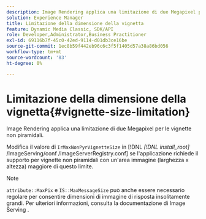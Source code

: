 ```yaml
---
description: Image Rendering applica una limitazione di due Megapixel per le vignette non piramidali.
solution: Experience Manager
title: Limitazione della dimensione della vignetta
feature: Dynamic Media Classic, SDK/API
role: Developer,Administrator,Business Practitioner
exl-id: 69116b7f-45c0-42ed-9114-d01db3ce16be
source-git-commit: 1ec8b59f442eb96c6c3f5f1405d57a38a86bd056
workflow-type: tm+mt
source-wordcount: '83'
ht-degree: 0%

---
```


# Limitazione della dimensione della vignetta{#vignette-size-limitation}

Image Rendering applica una limitazione di due Megapixel per le vignette non piramidali.

Modifica il valore di `IrMaxNonPyrVignetteSize` in [!DNL *[!DNL install_root]* /ImageServing/conf /ImageServerRegistry.conf] se l&#39;applicazione richiede il supporto per vignette non piramidali con un&#39;area immagine (larghezza x altezza) maggiore di questo limite.

>[!NOTE]
>
>`attribute::MaxPix` e  `IS::MaxMessageSize` può anche essere necessario regolare per consentire dimensioni di immagine di risposta insolitamente grandi. Per ulteriori informazioni, consulta la documentazione di Image Serving .
